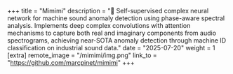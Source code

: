 +++
title = "Mimimi"
description = "🎵 Self-supervised complex neural network for machine sound anomaly detection using phase-aware spectral analysis. Implements deep complex convolutions with attention mechanisms to capture both real and imaginary components from audio spectrograms, achieving near-SOTA anomaly detection through machine ID classification on industrial sound data."
date = "2025-07-20"
weight = 1
[extra]
remote_image = "/mimimi/img.png"
link_to = "https://github.com/marcpinet/mimimi"
+++